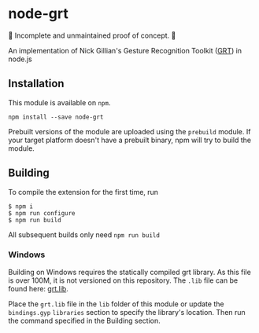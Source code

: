 # node-grt

🚨 Incomplete and unmaintained proof of concept. 🚨

An implementation of Nick Gillian's Gesture Recognition Toolkit ([GRT](https://github.com/nickgillian/grt)) in node.js

## Installation

This module is available on `npm`.

```
npm install --save node-grt
```

Prebuilt versions of the module are uploaded using the `prebuild` module. If your target platform doesn't have a prebuilt binary, npm will try to build the module.

## Building

To compile the extension for the first time, run 

```
$ npm i
$ npm run configure
$ npm run build
```

All subsequent builds only need `npm run build`

### Windows

Building on Windows requires the statically compiled grt library. As this file is over 100M, it is not versioned on this repository. The `.lib` file can be found here: [grt.lib](http://releases.kano.me/node-grt/win32/lib/grt.lib).

Place the `grt.lib` file in the `lib` folder of this module or update the `bindings.gyp` `libraries` section to specify the library's location. Then run the command specified in the Building section.
